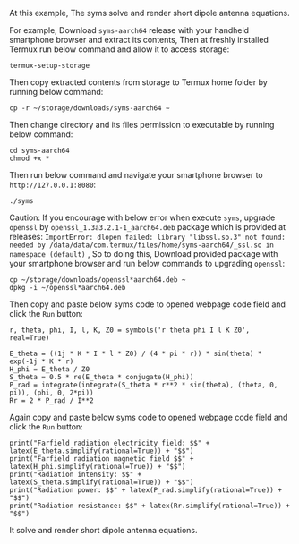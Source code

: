 At this example, The syms solve and render short dipole antenna equations.

For example, Download `syms-aarch64` release with your handheld smartphone browser and extract its contents, Then at freshly installed Termux run below command and allow it to access storage:

```
termux-setup-storage
```

Then copy extracted contents from storage to Termux home folder by running below command:

```
cp -r ~/storage/downloads/syms-aarch64 ~
```

Then change directory and its files permission to executable by running below command:

```
cd syms-aarch64
chmod +x *
```

Then run below command and navigate your smartphone browser to `http://127.0.0.1:8080`:

```
./syms
```

Caution: If you encourage with below error when execute `syms`, upgrade `openssl` by `openssl_1.3a3.2.1-1_aarch64.deb` package which is provided at releases:
`ImportError: dlopen failed: library "libssl.so.3" not found: needed by /data/data/com.termux/files/home/syms-aarch64/_ssl.so in namespace (default)`
, So to doing this, Download provided package with your smartphone browser and run below commands to upgrading `openssl`:

```
cp ~/storage/downloads/openssl*aarch64.deb ~
dpkg -i ~/openssl*aarch64.deb
```

Then copy and paste below syms code to opened webpage code field and click the `Run` button:

```
r, theta, phi, I, l, K, Z0 = symbols('r theta phi I l K Z0', real=True)

E_theta = ((1j * K * I * l * Z0) / (4 * pi * r)) * sin(theta) * exp(-1j * K * r)
H_phi = E_theta / Z0
S_theta = 0.5 * re(E_theta * conjugate(H_phi))
P_rad = integrate(integrate(S_theta * r**2 * sin(theta), (theta, 0, pi)), (phi, 0, 2*pi))
Rr = 2 * P_rad / I**2
```

Again copy and paste below syms code to opened webpage code field and click the `Run` button:

```
print("Farfield radiation electricity field: $$" + latex(E_theta.simplify(rational=True)) + "$$")
print("Farfield radiation magnetic field $$" + latex(H_phi.simplify(rational=True)) + "$$")
print("Radiation intensity: $$" + latex(S_theta.simplify(rational=True)) + "$$")
print("Radiation power: $$" + latex(P_rad.simplify(rational=True)) + "$$")
print("Radiation resistance: $$" + latex(Rr.simplify(rational=True)) + "$$")
```

It solve and render short dipole antenna equations.
